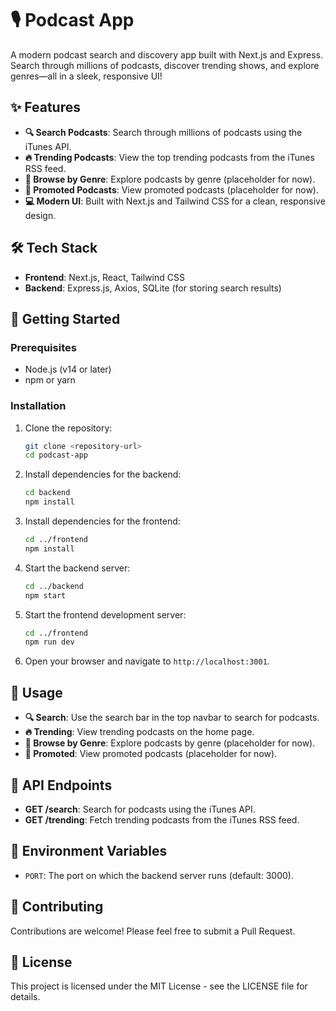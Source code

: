# 🎙️ Podcast App

A modern podcast search and discovery app built with Next.js and Express. Search through millions of podcasts, discover trending shows, and explore genres—all in a sleek, responsive UI!

## ✨ Features

- **🔍 Search Podcasts**: Search through millions of podcasts using the iTunes API.
- **🔥 Trending Podcasts**: View the top trending podcasts from the iTunes RSS feed.
- **🎯 Browse by Genre**: Explore podcasts by genre (placeholder for now).
- **🌟 Promoted Podcasts**: View promoted podcasts (placeholder for now).
- **💻 Modern UI**: Built with Next.js and Tailwind CSS for a clean, responsive design.

## 🛠️ Tech Stack

- **Frontend**: Next.js, React, Tailwind CSS
- **Backend**: Express.js, Axios, SQLite (for storing search results)

## 🚀 Getting Started

### Prerequisites

- Node.js (v14 or later)
- npm or yarn

### Installation

1. Clone the repository:
   ```bash
   git clone <repository-url>
   cd podcast-app
   ```

2. Install dependencies for the backend:
   ```bash
   cd backend
   npm install
   ```

3. Install dependencies for the frontend:
   ```bash
   cd ../frontend
   npm install
   ```

4. Start the backend server:
   ```bash
   cd ../backend
   npm start
   ```

5. Start the frontend development server:
   ```bash
   cd ../frontend
   npm run dev
   ```

6. Open your browser and navigate to `http://localhost:3001`.

## 📝 Usage

- **🔍 Search**: Use the search bar in the top navbar to search for podcasts.
- **🔥 Trending**: View trending podcasts on the home page.
- **🎯 Browse by Genre**: Explore podcasts by genre (placeholder for now).
- **🌟 Promoted**: View promoted podcasts (placeholder for now).

## 🔧 API Endpoints

- **GET /search**: Search for podcasts using the iTunes API.
- **GET /trending**: Fetch trending podcasts from the iTunes RSS feed.

## 🔐 Environment Variables

- `PORT`: The port on which the backend server runs (default: 3000).

## 🤝 Contributing

Contributions are welcome! Please feel free to submit a Pull Request.

## 📄 License

This project is licensed under the MIT License - see the LICENSE file for details. 
